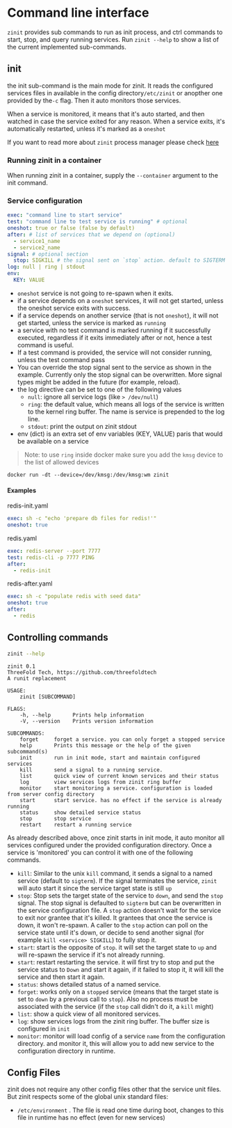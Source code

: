 # Command line interface

`zinit` provides sub commands to run as init process, and ctrl commands to start, stop, and query running services.
Run `zinit --help` to show a list of the current implemented sub-commands.

## init

the init sub-command is the main mode for zinit.
It reads the configured services files in available in the config directory`/etc/zinit` or anopther one provided by the`-c` flag. Then it auto monitors those services.

When a service is monitored, it means that it's auto started, and then watched in case the service exited for any reason. When a service exits, it's automatically restarted, unless it's marked as a `oneshot`

If you want to read more about `zinit` process manager please check [here](implementation.md)

### Running zinit in a container

When running zinit in a container, supply the `--container` argument to the init command.

### Service configuration

```yaml
exec: "command line to start service"
test: "command line to test service is running" # optional
oneshot: true or false (false by default)
after: # list of services that we depend on (optional)
  - service1_name
  - service2_name
signal: # optional section
  stop: SIGKILL # the signal sent on `stop` action. default to SIGTERM
log: null | ring | stdout
env:
  KEY: VALUE
```

- `oneshot` service is not going to re-spawn when it exits.
- if a service depends on a `oneshot` services, it will not get started, unless the oneshot service exits with success.
- if a service depends on another service (that is not `oneshot`), it will not get started, unless the service is marked as `running`
- a service with no test command is marked running if it successfully executed, regardless if it exits immediately after or not, hence a test command is useful.
- If a test command is provided, the service will not consider running, unless the test command pass
- You can override the stop signal sent to the service as shown in the example. Currently only the stop
  signal can be overwritten. More signal types might be added in the future (for example, reload).
- the log directive can be set to one of the following values
  - `null`: ignore all service logs (like `> /dev/null`)
  - `ring`: the default value, which means all logs of the service is written to the kernel ring buffer. The name is service is prepended to the log line.
  - `stdout`: print the output on zinit stdout
- env (dict) is an extra set of env variables (KEY, VALUE) paris that would be available on a service

> Note: to use `ring` inside docker make sure you add the `kmsg` device to the list of allowed devices

```
docker run -dt --device=/dev/kmsg:/dev/kmsg:wm zinit
```

#### Examples

redis-init.yaml

```yaml
exec: sh -c "echo 'prepare db files for redis!'"
oneshot: true
```

redis.yaml

```yaml
exec: redis-server --port 7777
test: redis-cli -p 7777 PING
after:
  - redis-init
```

redis-after.yaml

```yaml
exec: sh -c "populate redis with seed data"
oneshot: true
after:
  - redis
```

## Controlling commands

```bash
zinit --help
```

```
zinit 0.1
ThreeFold Tech, https://github.com/threefoldtech
A runit replacement

USAGE:
    zinit [SUBCOMMAND]

FLAGS:
    -h, --help       Prints help information
    -V, --version    Prints version information

SUBCOMMANDS:
    forget     forget a service. you can only forget a stopped service
    help       Prints this message or the help of the given subcommand(s)
    init       run in init mode, start and maintain configured services
    kill       send a signal to a running service.
    list       quick view of current known services and their status
    log        view services logs from zinit ring buffer
    monitor    start monitoring a service. configuration is loaded from server config directory
    start      start service. has no effect if the service is already running
    status     show detailed service status
    stop       stop service
    restart    restart a running service

```

As already described above, once zinit starts in init mode, it auto monitor all services configured under the provided configuration directory. Once a service is 'monitored' you can control it with one of the following commands.

- `kill`: Similar to the unix `kill` command, it sends a signal to a named service (default to `sigterm`). If the signal terminates the service, `zinit` will auto start it since the service target state is still `up`
- `stop`: Stop sets the target state of the service to `down`, and send the `stop` signal. The stop signal is defaulted to `sigterm` but can be overwritten in the service configuration file. A `stop` action doesn't wait for the service to exit nor grantee that it's killed. It grantees that once the service is down, it won't re-spawn. A caller to the `stop` action can poll on the service state until it's down, or decide to send another signal (for example `kill <service> SIGKILL`) to fully stop it.
- `start`: start is the opposite of `stop`. it will set the target state to `up` and will re-spawn the service if it's not already running.
- `start`: restart restarting the service. it will first try to stop and put the service status to `Down` and start it again, if it failed to stop it, it will kill the service and then start it again.
- `status`: shows detailed status of a named service.
- `forget`: works only on a `stopped` service (means that the target state is set to `down` by a previous call to `stop`). Also no process must be associated with the service (if the `stop` call didn't do it, a `kill` might)
- `list`: show a quick view of all monitored services.
- `log`: show services logs from the zinit ring buffer. The buffer size is configured in `init`
- `monitor`: monitor will load config of a service `name` from the configuration directory. and monitor it, this will allow you to add new
  service to the configuration directory in runtime.

## Config Files

zinit does not require any other config files other that the service unit files. But zinit respects some of the global unix standard files:

- `/etc/environment` . The file is read one time during boot, changes to this file in runtime has no effect (even for new services)
